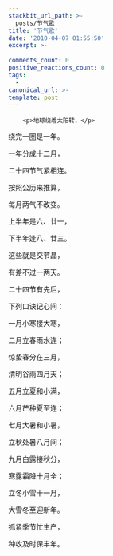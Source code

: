 ```yaml
---
stackbit_url_path: >-
  posts/节气歌
title: '节气歌'
date: '2010-04-07 01:55:50'
excerpt: >-
  
comments_count: 0
positive_reactions_count: 0
tags: 
  - 
canonical_url: >-
template: post
---
```


        <p>地球绕着太阳转，</p>
<p>绕完一圈是一年。</p>
<p>一年分成十二月，</p>
<p>二十四节气紧相连。</p>
<p>按照公历来推算，</p>
<p>每月两气不改变。</p>
<p>上半年是六、廿一，</p>
<p>下半年逢八、廿三。</p>
<p>这些就是交节晶，</p>
<p>有差不过一两天。</p>
<p>二十四节有先后，</p>
<p>下列口诀记心间：</p>
<p>一月小寒接大寒，</p>
<p>二月立春雨水连；</p>
<p>惊蛰春分在三月，</p>
<p>清明谷雨四月天；</p>
<p>五月立夏和小满，</p>
<p>六月芒种夏至连；</p>
<p>七月大暑和小暑，</p>
<p>立秋处暑八月间；</p>
<p>九月白露接秋分，</p>
<p>寒露霜降十月全；</p>
<p>立冬小雪十一月，</p>
<p>大雪冬至迎新年。</p>
<p>抓紧季节忙生产，</p>
<p>种收及时保丰年。</p>
      
